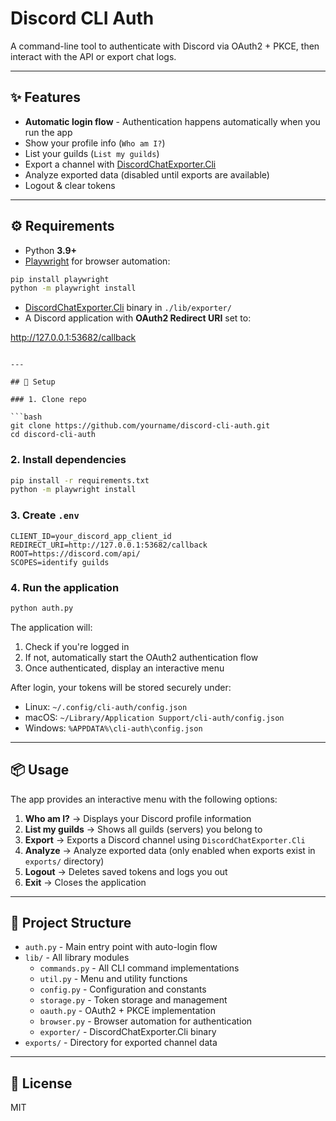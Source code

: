 # Discord CLI Auth

A command-line tool to authenticate with Discord via OAuth2 + PKCE, then interact with the API or export chat logs.

---

## ✨ Features

- **Automatic login flow** - Authentication happens automatically when you run the app
- Show your profile info (`Who am I?`)
- List your guilds (`List my guilds`)
- Export a channel with [DiscordChatExporter.Cli](https://github.com/Tyrrrz/DiscordChatExporter)
- Analyze exported data (disabled until exports are available)
- Logout & clear tokens

---

## ⚙️ Requirements

- Python **3.9+**
- [Playwright](https://playwright.dev/python/) for browser automation:

```bash
pip install playwright
python -m playwright install
```

- [DiscordChatExporter.Cli](https://github.com/Tyrrrz/DiscordChatExporter) binary in `./lib/exporter/`
- A Discord application with **OAuth2 Redirect URI** set to:

http://127.0.0.1:53682/callback
```

---

## 🚀 Setup

### 1. Clone repo

```bash
git clone https://github.com/yourname/discord-cli-auth.git
cd discord-cli-auth
```

### 2. Install dependencies

```bash
pip install -r requirements.txt
python -m playwright install
```

### 3. Create `.env`

```env
CLIENT_ID=your_discord_app_client_id
REDIRECT_URI=http://127.0.0.1:53682/callback
ROOT=https://discord.com/api/
SCOPES=identify guilds
```

### 4. Run the application

```bash
python auth.py
```

The application will:
1. Check if you're logged in
2. If not, automatically start the OAuth2 authentication flow
3. Once authenticated, display an interactive menu

After login, your tokens will be stored securely under:

- Linux: `~/.config/cli-auth/config.json`
- macOS: `~/Library/Application Support/cli-auth/config.json`
- Windows: `%APPDATA%\cli-auth\config.json`

---

## 📦 Usage

The app provides an interactive menu with the following options:

1. **Who am I?** → Displays your Discord profile information
2. **List my guilds** → Shows all guilds (servers) you belong to
3. **Export** → Exports a Discord channel using `DiscordChatExporter.Cli`
4. **Analyze** → Analyze exported data (only enabled when exports exist in `exports/` directory)
5. **Logout** → Deletes saved tokens and logs you out
6. **Exit** → Closes the application

---

## 📁 Project Structure

- `auth.py` - Main entry point with auto-login flow
- `lib/` - All library modules
  - `commands.py` - All CLI command implementations
  - `util.py` - Menu and utility functions
  - `config.py` - Configuration and constants
  - `storage.py` - Token storage and management
  - `oauth.py` - OAuth2 + PKCE implementation
  - `browser.py` - Browser automation for authentication
  - `exporter/` - DiscordChatExporter.Cli binary
- `exports/` - Directory for exported channel data

---

## 📜 License

MIT
